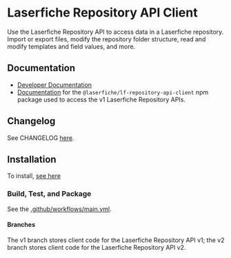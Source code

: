 # Laserfiche Repository API Client

Use the Laserfiche Repository API to access data in a Laserfiche repository. Import or export files, modify the repository folder structure, read and modify templates and field values, and more.

## Documentation

- [Developer Documentation](https://developer.laserfiche.com/)
- [Documentation](https://laserfiche.github.io/lf-repository-api-client-js/docs/v1/index.html) for the `@laserfiche/lf-repository-api-client` npm package used to access the v1 Laserfiche Repository APIs.

## Changelog

See CHANGELOG [here](https://github.com/Laserfiche/lf-api-js/blob/HEAD/packages/lf-repository-api-client-v1/CHANGELOG.md).

## Installation

To install, [see here](https://www.npmjs.com/package/@laserfiche/lf-repository-api-client)

### Build, Test, and Package

See the [.github/workflows/main.yml](https://github.com/Laserfiche/lf-api-js/blob/HEAD/.github/workflows/main.yml).

#### Branches

The v1 branch stores client code for the Laserfiche Repository API v1; the v2 branch stores client code for the Laserfiche Repository API v2.

